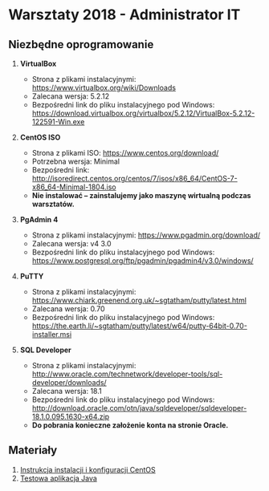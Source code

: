 # Warsztaty 2018 - Administrator IT

## Niezbędne oprogramowanie

1. **VirtualBox**
    * Strona z plikami instalacyjnymi: https://www.virtualbox.org/wiki/Downloads
    * Zalecana wersja: 5.2.12
    * Bezpośredni link do pliku instalacyjnego pod Windows: https://download.virtualbox.org/virtualbox/5.2.12/VirtualBox-5.2.12-122591-Win.exe

2. **CentOS ISO**
    * Strona z plikami ISO: https://www.centos.org/download/
    * Potrzebna wersja: Minimal
    * Bezpośredni link: http://isoredirect.centos.org/centos/7/isos/x86_64/CentOS-7-x86_64-Minimal-1804.iso
    * **Nie instalować – zainstalujemy jako maszynę wirtualną podczas warsztatów.**

3. **PgAdmin 4**
    * Strona z plikami instalacyjnymi: https://www.pgadmin.org/download/
    * Zalecana wersja: v4 3.0
    * Bezpośredni link do pliku instalacyjnego pod Windows: https://www.postgresql.org/ftp/pgadmin/pgadmin4/v3.0/windows/

4. **PuTTY**
    * Strona z plikami instalacyjnymi: https://www.chiark.greenend.org.uk/~sgtatham/putty/latest.html
    * Zalecana wersja: 0.70
    * Bezpośredni link do pliku instalacyjnego pod Windows: https://the.earth.li/~sgtatham/putty/latest/w64/putty-64bit-0.70-installer.msi

5. **SQL Developer**
    * Strona z plikami instalacyjnymi: http://www.oracle.com/technetwork/developer-tools/sql-developer/downloads/
    * Zalecana wersja: 18.1
    * Bezpośredni link do pliku instalacyjnego pod Windows: http://download.oracle.com/otn/java/sqldeveloper/sqldeveloper-18.1.0.095.1630-x64.zip
    * **Do pobrania konieczne założenie konta na stronie Oracle.**

## Materiały

1. [Instrukcja instalacji i konfiguracji CentOS](CENTOS_INSTRUCTION.md)
2. [Testowa aplikacja Java](compiled/training.war)
